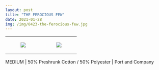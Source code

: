 ```yaml
---
layout: post
title: "THE FEROCIOUS FEW"
date: 2021-01-28
img: /img/0423-the-ferocious-few.jpg
---
```




<table style="width:100%;"><tr><td style="vertical-align:top;">
      <figure class="tmblr-full" data-orig-height="2048" data-orig-width="1365" data-orig-src="https://concertshirts.netlify.app/shirts/0423/0423-01.jpg"><img src="https://64.media.tumblr.com/227c5aae24e5b1b29bb71a379ab6e5d2/3ed185a966c581ec-5d/s540x810/07e6b749f86021967f43bc7a8ed9a1de3a80a7d6.jpg" data-orig-height="2048" data-orig-width="1365" data-orig-src="https://concertshirts.netlify.app/shirts/0423/0423-01.jpg"/></figure></td>
    <td style="vertical-align:top;">
      <figure class="tmblr-full" data-orig-height="2048" data-orig-width="1365" data-orig-src="https://concertshirts.netlify.app/shirts/0423/0423-02.jpg"><img src="https://64.media.tumblr.com/4fc4c1954fc901bdccfdf4a5fecc46c3/3ed185a966c581ec-e6/s540x810/dc73eb8ea30d719fcbf190996283683acd162e2b.jpg" data-orig-height="2048" data-orig-width="1365" data-orig-src="https://concertshirts.netlify.app/shirts/0423/0423-02.jpg"/></figure></td>
  </tr></table><p>
  MEDIUM | 50% Preshrunk Cotton / 50% Polyester | Port and Company
</p>
